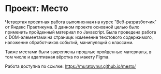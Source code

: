 # Проект: Место

Четвертая проектная работа выполненная на курсе "Веб-разразботчик" от Яндекс Практикума. В данном 
проекте основной целью было применить пройденный материал по Javascript. Была проведена работа с 
DOM-элементами на странице: изменение текстового содержимого, наложение обработчиков событий, 
манипуляций с классами. 

Также местами были закреплены прошлые пройденные материалы, в том числе и адаптивная вёрстка по 
макету Figma.

Работа доступна по ссылке: https://muratovnur.github.io/mesto/
